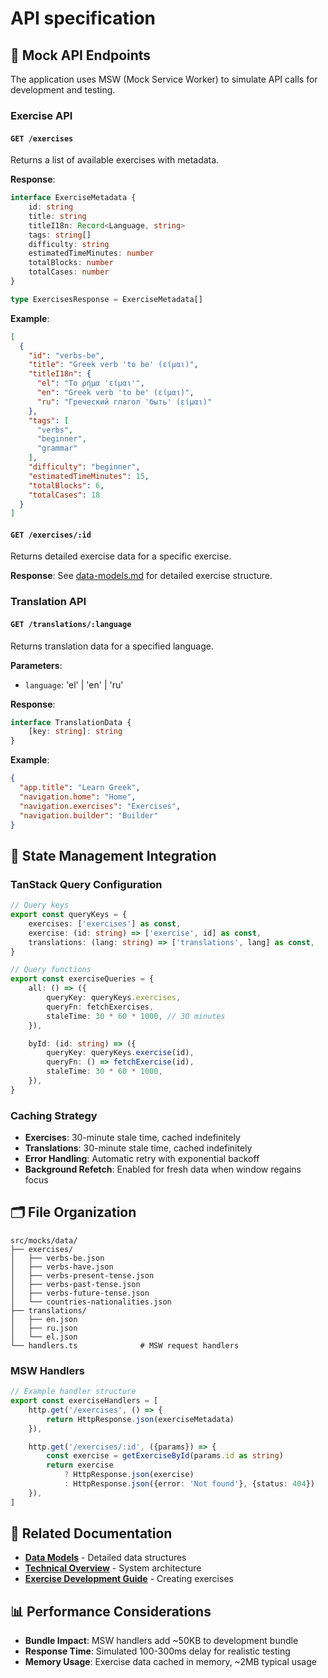 # API specification

## 📡 Mock API Endpoints

The application uses MSW (Mock Service Worker) to simulate API calls for development and testing.

### Exercise API

#### `GET /exercises`

Returns a list of available exercises with metadata.

**Response**:

```typescript
interface ExerciseMetadata {
    id: string
    title: string
    titleI18n: Record<Language, string>
    tags: string[]
    difficulty: string
    estimatedTimeMinutes: number
    totalBlocks: number
    totalCases: number
}

type ExercisesResponse = ExerciseMetadata[]
```

**Example**:

```json
[
  {
    "id": "verbs-be",
    "title": "Greek verb 'to be' (είμαι)",
    "titleI18n": {
      "el": "Το ρήμα 'είμαι'",
      "en": "Greek verb 'to be' (είμαι)",
      "ru": "Греческий глагол 'быть' (είμαι)"
    },
    "tags": [
      "verbs",
      "beginner",
      "grammar"
    ],
    "difficulty": "beginner",
    "estimatedTimeMinutes": 15,
    "totalBlocks": 6,
    "totalCases": 18
  }
]
```

#### `GET /exercises/:id`

Returns detailed exercise data for a specific exercise.

**Response**:
See [data-models.md](data-models.md) for detailed exercise structure.

### Translation API

#### `GET /translations/:language`

Returns translation data for a specified language.

**Parameters**:

- `language`: 'el' | 'en' | 'ru'

**Response**:

```typescript
interface TranslationData {
    [key: string]: string
}
```

**Example**:

```json
{
  "app.title": "Learn Greek",
  "navigation.home": "Home",
  "navigation.exercises": "Exercises",
  "navigation.builder": "Builder"
}
```

## 🔄 State Management Integration

### TanStack Query Configuration

```typescript
// Query keys
export const queryKeys = {
    exercises: ['exercises'] as const,
    exercise: (id: string) => ['exercise', id] as const,
    translations: (lang: string) => ['translations', lang] as const,
}

// Query functions
export const exerciseQueries = {
    all: () => ({
        queryKey: queryKeys.exercises,
        queryFn: fetchExercises,
        staleTime: 30 * 60 * 1000, // 30 minutes
    }),

    byId: (id: string) => ({
        queryKey: queryKeys.exercise(id),
        queryFn: () => fetchExercise(id),
        staleTime: 30 * 60 * 1000,
    }),
}
```

### Caching Strategy

- **Exercises**: 30-minute stale time, cached indefinitely
- **Translations**: 30-minute stale time, cached indefinitely
- **Error Handling**: Automatic retry with exponential backoff
- **Background Refetch**: Enabled for fresh data when window regains focus

## 🗂️ File Organization

```
src/mocks/data/
├── exercises/
│   ├── verbs-be.json
│   ├── verbs-have.json
│   ├── verbs-present-tense.json
│   ├── verbs-past-tense.json
│   ├── verbs-future-tense.json
│   └── countries-nationalities.json
├── translations/
│   ├── en.json
│   ├── ru.json
│   └── el.json
└── handlers.ts              # MSW request handlers
```

### MSW Handlers

```typescript
// Example handler structure
export const exerciseHandlers = [
    http.get('/exercises', () => {
        return HttpResponse.json(exerciseMetadata)
    }),

    http.get('/exercises/:id', ({params}) => {
        const exercise = getExerciseById(params.id as string)
        return exercise
            ? HttpResponse.json(exercise)
            : HttpResponse.json({error: 'Not found'}, {status: 404})
    }),
]
```

## 🔗 Related Documentation

- **[Data Models](data-models.md)** - Detailed data structures
- **[Technical Overview](overview.md)** - System architecture
- **[Exercise Development Guide](../guides/exercise-development.md)** - Creating exercises

## 📊 Performance Considerations

- **Bundle Impact**: MSW handlers add ~50KB to development bundle
- **Response Time**: Simulated 100-300ms delay for realistic testing
- **Memory Usage**: Exercise data cached in memory, ~2MB typical usage
